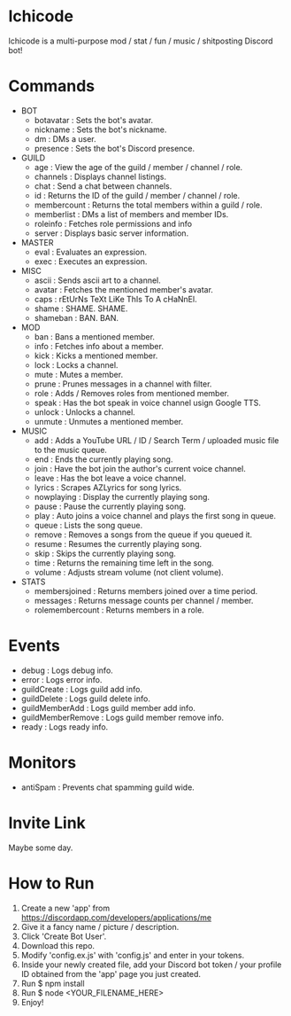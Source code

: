 # Ichicode
Ichicode is a multi-purpose mod / stat / fun / music / shitposting Discord bot!

# Commands
* BOT
  * botavatar       : Sets the bot's avatar.
  * nickname        : Sets the bot's nickname.
  * dm              : DMs a user.
  * presence        : Sets the bot's Discord presence.
* GUILD
  * age             : View the age of the guild / member / channel / role.
  * channels        : Displays channel listings.
  * chat            : Send a chat between channels.
  * id              : Returns the ID of the guild / member / channel / role.
  * membercount     : Returns the total members within a guild / role.
  * memberlist      : DMs a list of members and member IDs.
  * roleinfo        : Fetches role permissions and info
  * server          : Displays basic server information. 
* MASTER
  * eval            : Evaluates an expression.
  * exec            : Executes an expression.
* MISC
  * ascii           : Sends ascii art to a channel.
  * avatar          : Fetches the mentioned member's avatar.
  * caps            : rEtUrNs TeXt LiKe ThIs To A cHaNnEl.
  * shame           : SHAME. SHAME.
  * shameban        : BAN. BAN.
* MOD
  * ban             : Bans a mentioned member.
  * info            : Fetches info about a member.
  * kick            : Kicks a mentioned member.
  * lock            : Locks a channel.
  * mute            : Mutes a member.
  * prune           : Prunes messages in a channel with filter.
  * role            : Adds / Removes roles from mentioned member.
  * speak           : Has the bot speak in voice channel usign Google TTS.
  * unlock          : Unlocks a channel.
  * unmute          : Unmutes a mentioned member.
* MUSIC
  * add             : Adds a YouTube URL / ID / Search Term / uploaded music file to the music queue.
  * end             : Ends the currently playing song.
  * join            : Have the bot join the author's current voice channel.
  * leave           : Has the bot leave a voice channel.
  * lyrics          : Scrapes AZLyrics for song lyrics.
  * nowplaying      : Display the currently playing song.
  * pause           : Pause the currently playing song.
  * play            : Auto joins a voice channel and plays the first song in queue.
  * queue           : Lists the song queue.
  * remove          : Removes a songs from the queue if you queued it.
  * resume          : Resumes the currently playing song.
  * skip            : Skips the currently playing song.
  * time            : Returns the remaining time left in the song.
  * volume          : Adjusts stream volume (not client volume).
* STATS
  * membersjoined   : Returns members joined over a time period.
  * messages        : Returns message counts per channel / member.
  * rolemembercount : Returns members in a role.

# Events
* debug             : Logs debug info.
* error             : Logs error info.
* guildCreate       : Logs guild add info.
* guildDelete       : Logs guild delete info.
* guildMemberAdd    : Logs guild member add info.
* guildMemberRemove : Logs guild member remove info.
* ready             : Logs ready info.

# Monitors
* antiSpam          : Prevents chat spamming guild wide.

# Invite Link
Maybe some day.

# How to Run
1. Create a new 'app' from https://discordapp.com/developers/applications/me
2. Give it a fancy name / picture / description.
3. Click 'Create Bot User'.
4. Download this repo.
5. Modify 'config.ex.js' with 'config.js' and enter in your tokens.
6. Inside your newly created file, add your Discord bot token / your profile ID obtained from the 'app' page you just created.
7. Run $ npm install
8. Run $ node <YOUR_FILENAME_HERE>
9. Enjoy!